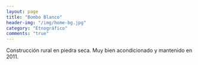 ```yaml
---
layout: page
title: "Bombo Blanco"
header-img: "/img/home-bg.jpg"
category: "Etnográfico"
comments: "true"
---
```



Construcción rural en piedra seca. Muy bien acondicionado y mantenido en 2011.





